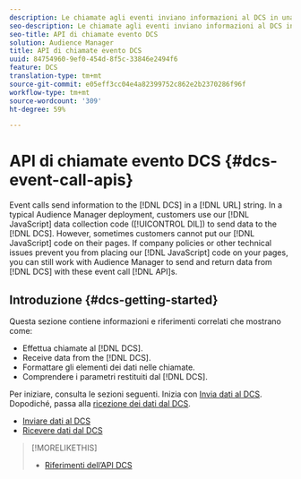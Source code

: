 ```yaml
---
description: Le chiamate agli eventi inviano informazioni al DCS in una stringa URL. In una tipica distribuzione di Audience Manager, i clienti utilizzano il nostro codice di raccolta dati JavaScript (DIL) per inviare dati al DCS. Tuttavia, a volte i clienti non possono inserire il nostro codice JavaScript nelle loro pagine. Se le politiche aziendali o altri problemi tecnici non consentono di inserire il codice JavaScript nelle pagine, puoi comunque lavorare con Audience Manager per inviare e restituire i dati da DCS con queste API per le chiamate agli eventi.
seo-description: Le chiamate agli eventi inviano informazioni al DCS in una stringa URL. In una tipica distribuzione di Audience Manager, i clienti utilizzano il nostro codice di raccolta dati JavaScript (DIL) per inviare dati al DCS. Tuttavia, a volte i clienti non possono inserire il nostro codice JavaScript nelle loro pagine. Se le politiche aziendali o altri problemi tecnici non consentono di inserire il codice JavaScript nelle pagine, puoi comunque lavorare con Audience Manager per inviare e restituire i dati da DCS con queste API per le chiamate agli eventi.
seo-title: API di chiamate evento DCS
solution: Audience Manager
title: API di chiamate evento DCS
uuid: 84754960-9ef0-454d-8f5c-33846e2494f6
feature: DCS
translation-type: tm+mt
source-git-commit: e05eff3cc04e4a82399752c862e2b2370286f96f
workflow-type: tm+mt
source-wordcount: '309'
ht-degree: 59%

---
```



# API di chiamate evento DCS {#dcs-event-call-apis}

Event calls send information to the [!DNL DCS] in a [!DNL URL] string. In a typical Audience Manager deployment, customers use our [!DNL JavaScript] data collection code ([!UICONTROL DIL]) to send data to the [!DNL DCS]. However, sometimes customers cannot put our [!DNL JavaScript] code on their pages. If company policies or other technical issues prevent you from placing our [!DNL JavaScript] code on your pages, you can still work with Audience Manager to send and return data from [!DNL DCS] with these event call [!DNL API]s.

## Introduzione {#dcs-getting-started}

Questa sezione contiene informazioni e riferimenti correlati che mostrano come:

* Effettua chiamate al [!DNL DCS].
* Receive data from the [!DNL DCS].
* Formattare gli elementi dei dati nelle chiamate.
* Comprendere i parametri restituiti dal [!DNL DCS].

Per iniziare, consulta le sezioni seguenti. Inizia con [Invia dati al DCS](../../../api/dcs-intro/dcs-event-calls/dcs-url-send.md). Dopodiché, passa alla [ricezione dei dati dal DCS](../../../api/dcs-intro/dcs-event-calls/dcs-url-receive.md).

* [Inviare dati al DCS](dcs-url-send.md)
* [Ricevere dati dal DCS](dcs-url-receive.md)

>[!MORELIKETHIS]
>
>* [Riferimenti dell’API DCS ](../../../api/dcs-intro/dcs-api-reference/dcs-api-methods.md)

